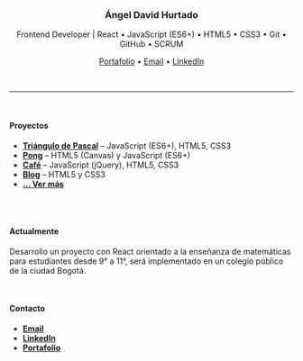 <!--
El objetivo de todo lo que yo hago es MAXIMIZAR mis oportunidades de conseguir empleo y mejores trabajos para eso digamos dejo explicitamente cuales son las tecnologia que manejo y por eso sí pongo la sección de tecnologias, aunque ya se vean al inicio de mi perfil y en los proyectos, igual las coloco porque creo que aumenta mis probabilidades de conseguir empleo y mejores empleos
-->
<br>

<h3 align="center">Ángel David Hurtado</h3>

<p align="center">
	Frontend Developer | React • JavaScript (ES6+) • HTML5 • CSS3 • Git • GitHub • SCRUM
</p>

<p align="center">
	<a href="https://angeldavidhurtado.github.io/">Portafolio</a> •
	<a href="mailto:angeldavidhurtado.dev@gmail.com?subject=Revisamos tu GitHub - Hablemos&amp;body=Hola Ángel,%0D%0A%0D%0ASoy [tu nombre] de [nombre empresa opcional]. Hemos revisado tu GitHub y nos gustaría [asunto]">Email</a> •
	<a href="https://www.linkedin.com/in/angel-david-hurtado/">LinkedIn</a>
	<!--
	Cambiar los texto por iconos como los del final de mi portafolio
	Agregar CV
	-->
</p>

<br>

---

<br>

#### Proyectos
<!--
Quizás esta seccion convertirla en cuatro imagenes como la plantilla adjunta pero solo si pueden quedar centradas
-->
* [**Triángulo de Pascal**](https://angeldavidhurtado.github.io/pascals-triangle/) – JavaScript (ES6+), HTML5, CSS3
* [**Pong**](https://angeldavidhurtado.github.io/pong/) – HTML5 (Canvas) y JavaScript (ES6+)
* [**Café**](https://angeldavidhurtado.github.io/cafe/) – JavaScript (jQuery), HTML5, CSS3
* [**Blog**](https://angeldavidhurtado.github.io/blog/) – HTML5 y CSS3
* [**... Ver más**](https://angeldavidhurtado.github.io)

<br>

<!--
#### Tecnologías
lista de img
-->

<br>

#### Actualmente
Desarrollo un proyecto con React orientado a la enseñanza de matemáticas para estudiantes desde 9° a 11°, será implementado en un colegio público de la ciudad Bogotá.

<br>

<!--
#### Experiencia

#### Educación

#### Referencias
-->
#### Contacto
* <a href="mailto:angeldavidhurtado.dev@gmail.com?subject=Revisamos tu GitHub - Hablemos&amp;body=Hola Ángel,%0D%0A%0D%0ASoy [tu nombre] de [nombre empresa opcional]. Hemos revisado tu GitHub y nos gustaría [asunto]">**Email**</a>
* [**LinkedIn**](https://www.linkedin.com/in/angel-david-hurtado/)
* [**Portafolio**](https://angeldavidhurtado.github.io/)

<!--
Hacer lista pero con icoos como los del final de mi portafolio para que contrasten en fondo claro y oscuro, además acompañarlo con la url de mi usuario como al final de mi portafolio
El icono de portafolio yo creo que un maletin para que se entienda bien
Agregar CV
-->

<br>
